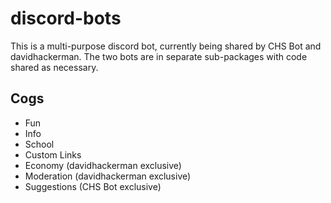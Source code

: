 # discord-bots
This is a multi-purpose discord bot, currently being shared by CHS Bot and davidhackerman.
The two bots are in separate sub-packages with code shared as necessary.
## Cogs
- Fun
- Info
- School
- Custom Links
- Economy (davidhackerman exclusive)
- Moderation (davidhackerman exclusive)
- Suggestions (CHS Bot exclusive)
